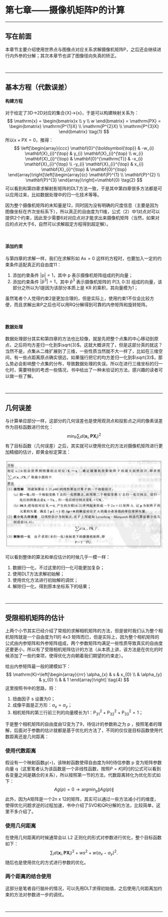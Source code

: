 # 第七章——摄像机矩阵P的计算

---

## 写在前面

本章节主要介绍使用世界点与图像点对应关系求解摄像机矩阵P，之后还会继续进行内外参的分解；其次本章节也讲了图像径向失真的矫正。

&nbsp;

-----

## 基本方程（代数误差）

#### 构建方程

对于给定了3D->2D对应的集合{X}->{x}，于是可以构建映射关系为：
$$
\mathrm{x} = \begin{bmatrix}x \\ y \\ w \end{bmatrix} = \mathrm{PX} =  \begin{bmatrix} \mathrm{P^{1}X} \\ \mathrm{P^{2}X} \\ \mathrm{P^{3}X} \end{bmatrix} \tag{1}
$$
所以$\mathrm{x}\times \mathrm{PX} = 0$，推得：
$$
\left[\begin{array}{ccc}
\mathbf{0}^{\boldsymbol{\top}} & -w_{i} \mathbf{X}_{i}^{\top} & y_{i} \mathbf{X}_{i}^{\top} \\
w_{i} \mathbf{X}_{i}^{\top} & \mathbf{0}^{\mathrm{T}} & -x_{i} \mathbf{X}_{i}^{\top} \\
-y_{i} \mathbf{X}_{i}^{\top} & x_{i} \mathbf{X}_{i}^{\top} & \mathbf{0}^{\top}
\end{array}\right]\left[\begin{array}{c}
\mathbf{P}^{1} \\
\mathbf{P}^{2} \\
\mathbf{P}^{3}
\end{array}\right]=\mathbf{0} \tag{2}
$$
可以看到和第四章求解射影矩阵的DLT方法一致，于是其中第四章很多方法都是可以应用过来，比如数据处理中的归一化技术等等。

因为整个摄像机矩阵的未知量是12，同时因为没有明确的尺度信息（主要是因为图像坐标在齐次坐标系下），所以真正的自由度为11维，公式（2）中1对点对可以提供2个约束，因此至少需要6对对应点对才能求出来摄像机矩阵（当然，如果对应的点对大于6，自然可以求解超定方程得到超定解）。

&nbsp;

#### 添加约束

与第四章的求解一样，我们在求解形如 $\mathrm{Ax=0}$ 这样的方程时，也要加入一定的约束条件适配真正的自由度11：

1. 添加约束条件 $\mathrm{|p|=1}$，其中 $\mathrm{p}$ 表示摄像机矩阵组成的列向量；
2. 添加约束条件 $\mathrm{|\hat{p}^{3}|=1}$，其中 $\mathrm{\hat{p}^{3}}$ 表示摄像机矩阵的 P[3, 0:3] 组成的向量，该部分之所以为1是因为该部分本质上是 KR 的乘积，其向量模为1； 

虽然笔者个人觉得约束2是更加合理的，但是实际上，使用约束1不仅会比较方便，而且求解出来P之后也可以用RQ分解得到可靠的内参矩阵和旋转矩阵。

&nbsp;

#### 数据处理

数据处理部分其实和第四章的方法也比较像，就是先把整个点集的中心移动到原点，之后将均方差归一化到$\sqrt{3}$。这就大概讲完了，但是这部分真的就这？当然不是，点集从二维扩展到了三维，一些性质当然就不大一样了，比如在三维空间，有一些点距离原点确实很远，如果强行把它的均方差归一化到$\sqrt{3}$，那么势必会影响整个点集的分布，导致数据处理的失误。所以在进行三维坐标的归一化时，需要特别的考虑一些情况，书中给出了一种未验证的方法，感兴趣的读者可以做一些了解。

&nbsp;

----

## 几何误差

与计算单应部分一样，这部分的几何误差也是使用观测点和投影点之间的像素误差作为目标函数进行优化：
$$
\min _{\mathrm{P}} \sum_{i} d\left(\mathbf{x}_{i}, \mathbf{P} \mathbf{X}_{i}\right)^{2} \tag{3}
$$
有了目标函数（几何误差）之后，其实就可以使用优化的方法对摄像机矩阵进行更加精细的估计，即黄金标定算法：

<img src="pictures/1.png">

可以看到整体的算法和单应估计的时候几乎一模一样：

1. 数据归一化，不过这里的归一化可能更加复杂；
2. 使用DLT方法求解初始解；
3. 使用优化方法进行初始解的调优；
4. 解除归一化，得到原本坐标系下的结果；

&nbsp;

----

## 受限相机矩阵的估计

上两个小节其实已经介绍了常规的求解相机矩阵的方法，但是彼时我们认为整个相机矩阵就是一个自由度为11的 4x3 矩阵而已，但是实际上，因为整个相机矩阵的公式由内参矩阵和外参矩阵组成，两个参数矩阵均满足一些性质导致真实的自由度还要更小，所以有了受限相机矩阵估计的方法（从本质上讲，该方法是在优化的时候添加了一些约束项，使得优化方向朝着我们期望的约束走）。

给出内参矩阵最一般的建模如下：
$$
\mathrm{K}=\left[\begin{array}{rrr}
\alpha_{x} & s & x_{0} \\
& \alpha_{y} & y_{0} \\
& & 1
\end{array}\right] \tag{4}
$$
这里按照书中的思路，将：

1. 扭曲因子 s 设置为0；
2. 成像平面是正方形：$\alpha_x=\alpha_y$；
3. 相机矩阵的第三行前三列的向量模长为1：$\mathrm{P_{31}^{2} + P_{32}^{2} + P_{33}^{2}=1}$；

于是整个相机矩阵的自由度由12变为了9，待估计的参数称之为 p ，按照笔者的理解，后面对于参数的估计就都是基于优化的方法了，不同的仅仅是目标函数使用代数距离还是几何距离：

### 使用代数距离

假设有一个映射函数$g(\star)$，该映射函数使得自由度为9的待估参数 p 变为矩阵参数向量 q（这里笔者认为该函数是一个非线性函数，按照$P=K[R|t]$的公式可以看到各变量之间是耦合的关系），所以按照第一节的方法，代数距离转化为优化形式如下：
$$
Ag(p)=0 \rightarrow \mathop{argmin}_{p} \left\| Ag(p) \right\| \tag{5}
$$
此外，因为A矩阵是一个2n x 12的矩阵，其实可以通过一些方法减小行的维度，使得优化问题求逆的过程加速，书中介绍了SVD和QR分解的方法，比较简单，这里不多介绍了。

### 使用几何距离

在使用几何距离的时候通常会以 L2 正则化的形式对参数进行优化，整个目标函数如下：
$$
\sum_{i} d\left(\mathbf{x}_{i}, \mathbf{P X}_{i}\right)^{2}+w s^{2}+w\left(\alpha_{x}-\alpha_{y}\right)^{2} . \tag{6}
$$
随后也是使用优化的方式进行参数的优化。

### 两个距离的结合使用

这部分是笔者自行脑补的情况，可以先用DLT求得初始值，之后使用几何距离加约束的方法对参数进一步的调优。

&nbsp;

----

